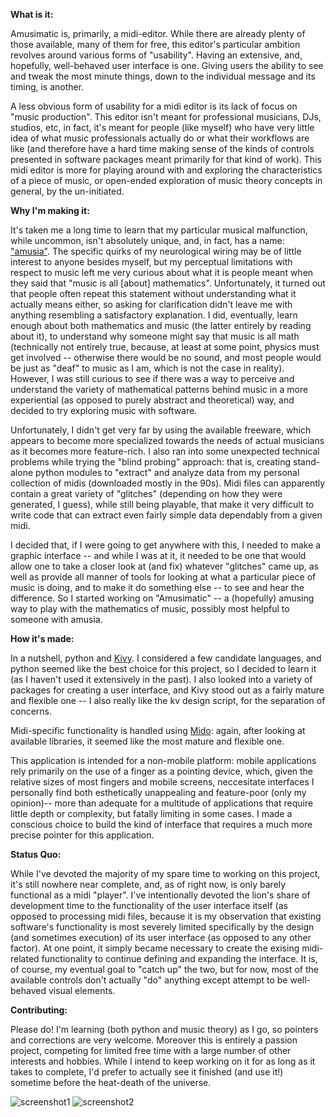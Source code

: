 <b>What is it:</b>

Amusimatic is, primarily, a midi-editor. While there are already plenty of those available, many of them for free, this editor's particular ambition revolves around various forms of "usability". Having an extensive, and, hopefully, well-behaved user interface is one. Giving users the ability to see and tweak the most minute things, down to the individual message and its timing, is another.

A less obvious form of usability for a midi editor is its lack of focus on "music production". This editor isn't meant for professional musicians, DJs, studios, etc, in fact, it's meant for people (like myself) who have very little idea of what music professionals actually do or what their workflows are like (and therefore have a hard time making sense of the kinds of controls presented in software packages meant primarily for that kind of work). This midi editor is more for playing around with and exploring the characteristics of a piece of music, or open-ended exploration of music theory concepts in general, by the un-initiated.

<b>Why I'm making it:</b>

It's taken me a long time to learn that my particular musical malfunction, while uncommon, isn't absolutely unique, and, in fact, has a name: <a href="https://en.wikipedia.org/wiki/Amusia" title="Amusia">"amusia"</a>. The specific quirks of my neurological wiring may be of little interest to anyone besides myself, but my perceptual limitations with respect to music left me very curious about what it is people meant when they said that "music is all [about] mathematics". Unfortunately, it turned out that people often repeat this statement without understanding what it actually means either, so asking for clarification didn't leave me with anything resembling a satisfactory explanation. I did, eventually, learn enough about both mathematics and music (the latter entirely by reading about it), to understand why someone might say that music is all math (technically not entirely true, because, at least at some point, physics must get involved -- otherwise there would be no sound, and most people would be just as "deaf" to music as I am, which is not the case in reality). However, I was still curious to see if there was a way to perceive and understand the variety of mathematical patterns behind music in a more experiential (as opposed to purely abstract and theoretical) way, and decided to try exploring music with software.

Unfortunately, I didn't get very far by using the available freeware, which appears to become more specialized towards the needs of actual musicians as it becomes more feature-rich. I also ran into some unexpected technical problems while trying the "blind probing" approach: that is, creating stand-alone python modules to "extract" and analyze data from my personal collection of midis (downloaded mostly in the 90s). Midi files can apparently contain a great variety of "glitches" (depending on how they were generated, I guess), while still being playable, that make it very difficult to write code that can extract even fairly simple data dependably from a given midi.

I decided that, if I were going to get anywhere with this, I needed to make a graphic interface -- and while I was at it, it needed to be one that would allow one to take a closer look at (and fix) whatever "glitches" came up, as well as provide all manner of tools for looking at what a particular piece of music is doing, and to make it do something else -- to see and hear the difference. So I started working on "Amusimatic" -- a (hopefully) amusing way to play with the mathematics of music, possibly most helpful to someone with amusia.

<b>How it's made:</b>

In a nutshell, python and <a href="https://kivy.org" title="Kivy">Kivy</a>. I considered a few candidate languages, and python seemed like the best choice for this project, so I decided to learn it (as I haven't used it extensively in the past). I also looked into a variety of packages for creating a user interface, and Kivy stood out as a fairly mature and flexible one -- I also really like the kv design script, for the separation of concerns.

Midi-specific functionality is handled using <a href="https://mido.readthedocs.io" title="Mido">Mido</a>: again, after looking at available libraries, it seemed like the most mature and flexible one.

This application is intended for a non-mobile platform: mobile applications rely primarily on the use of a finger as a pointing device, which, given the relative sizes of most fingers and mobile screens, neccesitate interfaces I personally find both esthetically unappealing and feature-poor (only my opinion)-- more than adequate for a multitude of applications that require little depth or complexity, but fatally limiting in some cases. I made a conscious choice to build the kind of interface that requires a much more precise pointer for this application.

<b>Status Quo:</b>

While I've devoted the majority of my spare time to working on this project, it's still nowhere near complete, and, as of right now, is only barely functional as a midi "player". I've intentionally devoted the lion's share of development time to the functionality of the user interface itself (as opposed to processing midi files, because it is my observation that existing software's functionality is most severely limited specifically by the design (and sometimes execution) of its user interface (as opposed to any other factor). At one point, it simply became necessary to create the exising midi-related functionality to continue defining and expanding the interface. It is, of course, my eventual goal to "catch up" the two, but for now, most of the available controls don't actually "do" anything except attempt to be well-behaved visual elements.

<b>Contributing:</b>

Please do! I'm learning (both python and music theory) as I go, so pointers and corrections are very welcome. Moreover this is entirely a passion project, competing for limited free time with a large number of other interests and hobbies. While I intend to keep working on it for as long as it takes to complete, I'd prefer to actually see it finished (and use it!) sometime before the heat-death of the universe.

![screenshot1](https://user-images.githubusercontent.com/104697144/166333244-08c5b0b0-18e4-4ce0-81fa-0b56fa738a45.png)
![screenshot2](https://user-images.githubusercontent.com/104697144/166333261-30810cdb-6b57-40d7-9d7e-2e1d96b5caef.png)
